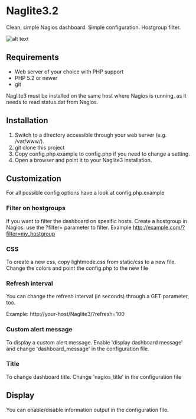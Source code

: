 Naglite3.2
========
Clean, simple Nagios dashboard. Simple configuration. Hostgroup filter. 

![alt text](https://i.imgur.com/0E1kjpV.jpg "Nagios Dashboard")

Requirements
------------
- Web server of your choice with PHP support
- PHP 5.2 or newer
- git

Naglite3 must be installed on the same host where Nagios is running, as it
needs to read status.dat from Nagios.

Installation
------------

1. Switch to a directory accessible through your web server (e.g. /var/www/).
2. git clone this project
3. Copy config.php.example to config.php if you need to change a setting.
4. Open a browser and point it to your Naglite3 installation.

Customization
-------------

For all possible config options have a look at config.php.example

### Filter on hostgroups

If you want to filter the dashboard on spesific hosts. Create a hostgroup in Nagios.
use the ?filter=<hostgroup> parameter to filter. Example http://example.com/?filter=my_hostgroup

### CSS
To create a new css, copy lightmode.css from static/css to a new file. Change the colors and point the config.php to the new file
  
### Refresh interval
You can change the refresh interval (in seconds) through a GET parameter, too.

Example: http://your-host/Naglite3/?refresh=100

### Custom alert message
To display a custom alert message. Enable 'display dashboard message' and change 'dashboard_message' in the configuration file.

### Title
To change dashboard title. Change 'nagios_title' in the configuration file

Display
-------------
You can enable/disable information output in the configuration file.



